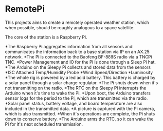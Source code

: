 # RemotePi

This projects aims to create a remotely operated weather station, which when possible, should be roughly analogous to a space satellite.  

The core of the station is a Raspberry Pi. 

*The Raspberry Pi aggregates information from all sensors and communicates the information back to a base station via IP on an AX.25 network.
*The Pi is connected to the Baofeng BF-888S radio via a TNCPi TNC.
*Power Management and IO for the Pi is done through a Sleep Pi hat.
	*The Arduino on the Sleepy Pi collects and stored data from the sensors
		*I2C Attached Temp/Humidity Probe
		*Wind Speed/Direction
		*Luminosity
	*The whole rig is powered by a led acid battery.  This battery is charged by a solar panel through a solar charge regulator.
	*The Pi shuts down when it's not transmitting on the radio.
	*The RTC on the Sleepy Pi interrupts the Arduino when it's time to wake the Pi.
	*Upon boot, the Arduino transfers sensor logs for the period to the Pi, which are transmitted via the radio.
	*Solar panel status, battery voltage, and board temperature are also included in the transmitted data.
	*A picture is captured with the Pi camera, which is also transmitted.
	*When it's operations are complete, the Pi shuts down to conserve battery.
	*The Arduino arms the RTC, so it can wake the Pi for it's next scheduled transmission.
